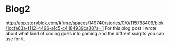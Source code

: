 # Blog2
http://app.storyblok.com/#!/me/spaces/149740/stories/0/0/115768406/blok/1ccfa63a-f112-4496-a1c5-c4184939ca38?s=1
For this plog post i wrote about what kind of coding goes into gaming and the diffrent scirpts you can use for it.
